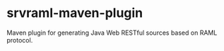 srvraml-maven-plugin
=========

Maven plugin for generating Java Web RESTful sources based on RAML protocol.